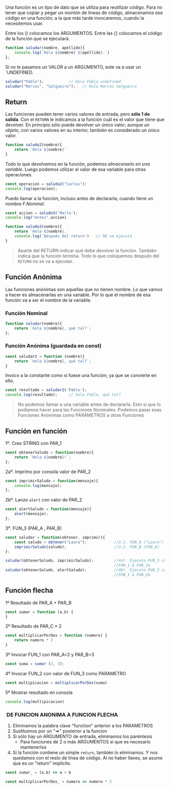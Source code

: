Una función es un tipo de dato que se utiliza para reutilizar código. Para no tener que copiar y pegar un montón de líneas de código, almacenamos ese código en una función; a la que más tarde invocaremos, cuando la necesitemos usar.

Entre los () colocamos los ARGUMENTOS. Entre las {} colocamos el código de la función que se ejecutará. 
```javascript
function saludar(nombre, apellido){                 
    console.log(`Hola ${nombre} ${apellido}.`)      
};              
```

Si no le pasamos un VALOR a un ARGUMENTO, este va a usar un `UNDEFINED.
```javascript
saludar("Pablo");           // Hola Pablo undefined   
saludar("Marcos", "Salgueiro");   // Hola Marcos Salgueiro
```

## Return
Las funciones pueden tener varios valores de entrada, pero **sólo 1 de salida**. Con el `RETURN` le indicamos a la función cuál es el valor que tiene que devolver. En principio sólo puede devolver un único valor; aunque *un objeto*, con varios valores en su interior, también es considerado un único valor.
```javascript
function saludo2(nombre){
    return `Hola ${nombre}`
}
```

Todo lo que devolvemos en la función, podemos *almacenarlo en una variable*. Luego podemos utilizar el valor de esa variable para otras operaciones.
```javascript
const operacion = saludo2("Carlos");    
console.log(operacion);   
```

Puedo llamar a la función, incluso antes de declararla; cuando tiene un nombre *F.Nominal*. 
```javascript
const accion = saludo3('Maria');   
console.log("Antes",accion)        

function saludo3(nombre){     
    return `Hola ${nombre}.`    
    console.log('Después del return')   // NO se ejecuta
}                       
```
>Aparte del RETURN indicar qué debe devolver la función. También indica que la función termina. Todo lo que coloquemos después del `RETURN` no se va a ejecutar.

## Función Anónima
Las funciones anónimas son aquellas que no tienen nombre. Lo que vamos a hacer es almacenarlas en una variable. Por lo que el nombre de esa función va a ser el nombre de la variable.

### Función Nominal
```javascript
function saludar(nombre){                  
    return `hola ${nombre}, qué tal?`;
};
```

### Función Anónima (guardada en const)
```javascript
const saludar2 = function (nombre){      
    return `hola ${nombre}, qué tal?`;
}
```

Invoco a la constante como si fuese una función; ya que se convierte en ello.
```javascript
const resultado = saludar2('Pablo');     
console.log(resultado);     // hola Pablo, qué tal?           
```

>No podemos llamar a una variable antes de declararla. Esto sí que lo podíamos hacer para las Funciones Nominales. Podemos pasar esas Funciones Anónimas como PARÁMETROS a otras Funciones

## Función en función

1º. Creo STRING con PAR_1
```javascript
const obtenerSaludo = function(nombre){      
    return `Hola ${nombre}!`;
};
```

2aº. Imprimo por consola valor de PAR_2
```javascript
const imprimirSaludo = function(mensaje){    
    console.log(mensaje);                       
};
```

2bº. Lanzo `alert` con valor de PAR_2
```javascript
const alertSaludo = function(mensaje){          
    alert(mensaje);                          
};
```

3º. FUN_3 (PAR_A , PAR_B)
```javascript
const saludar = function(obtener, imprimir){   
    const saludo = obtener("Laura");            //3.1. FUN_A ("Laura")
    imprimirSaludo(saludo);                     //3.2. FUN_B (FUN_A)
};

saludar(obtenerSaludo, imprimirSaludo);         //4aº. Ejecuto FUN_3 con
                                                //FUN_1 & FUN_2a
saludar(obtenerSaludo, alertSaludo);            //4bº. Ejecuto FUN_3 con
                                                //FUN_1 & FUN_2b
```

## Función flecha
1º Resultado de PAR_A + PAR_B
```javascript
const sumar = function (a,b) {    
}
```

2º Resultado de PAR_C * 2
```javascript
const multiplicarPorDos = function (numero) { 
    return numero * 2
}
```

3º Invocar FUN_1 con PAR_A=2 y PAR_B=3
```javascript
const suma = sumar (2, 3);   
```

4º Invocar FUN_2 con valor de FUN_3 como PARAMETRO
```javascript
const multipicacion = multiplicarPorDos(suma)      
```

5º Mostrar resultado en consola
```javascript
console.log(multipicacion)       
```

###  DE FUNCION ANONIMA A FUNCION FLECHA 
1. Eliminamos la palabra clave "function" anterior a los PARAMETROS
2. Sustituimos por un "=>" posterior a la funcion
3. Si sólo hay un ARGUMENTO de entrada, eliminamos los paréntesis
	* Para funciones de 2 o más ARGUMENTOS sí que es necesario mantenerlos
4. Si la función contiene un simple `return`, también lo eliminamos. Y nos quedamos con el resto de línea de código. Al no haber llaves, se asume que es un "return" implícito.
```javascript
const sumar_ = (a,b) => a + b

const multiplicarPorDos_ = numero => numero * 2
```